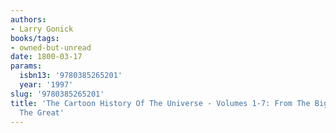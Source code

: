 ```yaml
---
authors:
- Larry Gonick
books/tags:
- owned-but-unread
date: 1800-03-17
params:
  isbn13: '9780385265201'
  year: '1997'
slug: '9780385265201'
title: 'The Cartoon History Of The Universe - Volumes 1-7: From The Big Bang To Alexander
  The Great'
---
```


<!--more-->